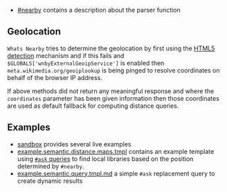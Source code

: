 - [#nearby](01-nearby.md) contains a description about the parser function

## Geolocation

`Whats Nearby` tries to determine the geolocation by first using the [HTML5 detection][geoloc]
mechanism and if this fails and `$GLOBALS['wnbyExternalGeoipService']` is enabled
then `meta.wikimedia.org/geoiplookup` is being pinged to resolve coordinates on behalf
of the browser IP address.

If above methods did not return any meaningful response and where the `coordinates`
parameter has been given information then those coordinates are used as
default fallback for computing distance queries.

## Examples

- [sandbox](http://sandbox.semantic-mediawiki.org/wiki/Category:Whats_Nearby_example) provides several live examples
- [example.semantic.distance.maps.tmpl](02-example.semantic.distance.maps.tmpl.md) contains an
  example template using [`#ask` queries][smw] to find local libraries based on the
  position determined by `#nearby`.
- [example.semantic.query.tmpl.md](02-example.semantic.query.tmpl.md) a simple `#ask` replacement
  query to create dynamic results

[smw]: https://github.com/SemanticMediaWiki/SemanticMediaWiki
[geoloc]: https://dev.w3.org/geo/api-/spec-source.html
